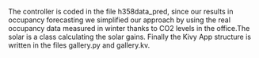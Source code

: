 The controller is coded in the file h358data_pred, since our results in occupancy forecasting we simplified our approach by using the real occupancy data measured in winter thanks to CO2 levels in the office.The solar is a class calculating the solar gains. Finally the Kivy App structure is written in the files gallery.py and gallery.kv.

